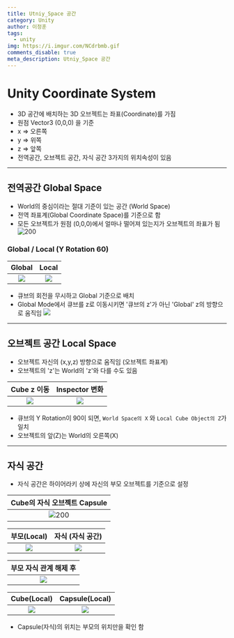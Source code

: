 ```yaml
---
title: Utniy_Space 공간
category: Unity
author: 이정훈
tags:
  - unity
img: https://i.imgur.com/NCdrbmb.gif
comments_disable: true
meta_description: Utniy_Space 공간
---
```

# Unity Coordinate System

- 3D 공간에 배치하는 3D 오브젝트는 좌표(Coordinate)를 가짐
- 원점 Vector3 (0,0,0) 을 기준
- x => 오른쪽
- y => 위쪽
- z => 앞쪽
- 전역공간, 오브젝트 공간, 자식 공간 3가지의 위치속성이 있음

---

## 전역공간 Global Space
- World의 중심이라는 절대 기준이 있는 공간 (World Space)
- 전역 좌표계(Global Coordinate Space)를 기준으로 함
- 모든 오브젝트가 원점 (0,0,0)에서 얼마나 떨어져 있는지가 오브젝트의 좌표가 됨
![200](https://i.imgur.com/wN0hC7h.png)

### Global / Local (Y Rotation 60)

|Global|Local|
|:--:|:--:|
|![](https://i.imgur.com/ImRJx38.png)|![](https://i.imgur.com/D1weATP.png)|
- 큐브의 회전을 무시하고 Global 기준으로 배치
- Global Mode에서 큐브를 z로 이동시키면 '큐브의 z'가 아닌 'Global' z의 방향으로 움직임
![](https://i.imgur.com/NCdrbmb.gif)

---
## 오브젝트 공간 Local Space
- 오브젝트 자신의 (x,y,z) 방향으로 움직임 (오브젝트 좌표계)
- 오브젝트의 'z'는 World의 'z'와 다를 수도 있음

|Cube z 이동|Inspector 변화|
|:---:|:---:|
|![](https://i.imgur.com/wOzwroA.gif)|![](https://i.imgur.com/NKfSeaX.gif)|
- 큐브의 Y Rotation이 90이 되면, `World Space의 X` 와 `Local Cube Object의 Z`가 일치
- 오브젝트의 앞(Z)는 World의 오른쪽(X)

---

## 자식 공간
- 자식 공간은 하이어라키 상에 자신의 부모 오브젝트를 기준으로 설정

|Cube의 자식 오브젝트 Capsule|
|:---:|
|![200](https://i.imgur.com/GvVIntR.png)|

|부모(Local)|자식 (자식 공간)|
|:--:|:--:|
|![](https://i.imgur.com/VPyVCsS.png)|![](https://i.imgur.com/fTPKEhe.png)|


|부모 자식 관계 해제 후|
|:--:|
|![](https://i.imgur.com/esv7vu6.png)|

|Cube(Local)|Capsule(Local)|
|:---:|:--:|
|![](https://i.imgur.com/viGlykH.png)|![](https://i.imgur.com/geG8ZCL.png)|
- Capsule(자식)의 위치는 부모의 위치만을 확인 함










